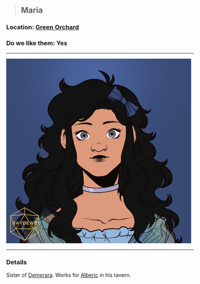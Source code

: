 >## Maria

### Location: [Green Orchard](../../Locations/Green%20Orchard.md)

### Do we like them: Yes

***

![maria](../../../Templates/images/npc-maria.png "maria")

***

### Details

Sister of [Demerara](Demerara.md). Works for [Alberic](Alberic.md) in his tavern.